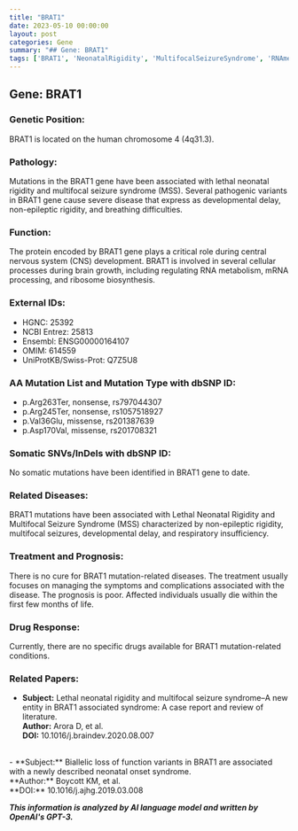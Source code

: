 ```yaml
---
title: "BRAT1"
date: 2023-05-10 00:00:00
layout: post
categories: Gene
summary: "## Gene: BRAT1"
tags: ['BRAT1', 'NeonatalRigidity', 'MultifocalSeizureSyndrome', 'RNAmetabolism', 'DevelopmentalDelay', 'RespiratoryInsufficiency', 'NonsenseMutation', 'MissenseMutation']
---
```


## Gene: BRAT1

### Genetic Position:
BRAT1 is located on the human chromosome 4 (4q31.3).

### Pathology:
Mutations in the BRAT1 gene have been associated with lethal neonatal rigidity and multifocal seizure syndrome (MSS). Several pathogenic variants in BRAT1 gene cause severe disease that express as developmental delay, non-epileptic rigidity, and breathing difficulties. 

### Function:
The protein encoded by BRAT1 gene plays a critical role during central nervous system (CNS) development. BRAT1 is involved in several cellular processes during brain growth, including regulating RNA metabolism, mRNA processing, and ribosome biosynthesis.

### External IDs:
- HGNC: 25392
- NCBI Entrez: 25813
- Ensembl: ENSG00000164107
- OMIM: 614559
- UniProtKB/Swiss-Prot: Q7Z5U8

### AA Mutation List and Mutation Type with dbSNP ID:
- p.Arg263Ter, nonsense, rs797044307
- p.Arg245Ter, nonsense, rs1057518927
- p.Val36Glu, missense, rs201387639
- p.Asp170Val, missense, rs201708321

### Somatic SNVs/InDels with dbSNP ID:
No somatic mutations have been identified in BRAT1 gene to date.

### Related Diseases:
BRAT1 mutations have been associated with Lethal Neonatal Rigidity and Multifocal Seizure Syndrome (MSS) characterized by non-epileptic rigidity, multifocal seizures, developmental delay, and respiratory insufficiency.

### Treatment and Prognosis:
There is no cure for BRAT1 mutation-related diseases. The treatment usually focuses on managing the symptoms and complications associated with the disease. The prognosis is poor. Affected individuals usually die within the first few months of life.

### Drug Response:
Currently, there are no specific drugs available for BRAT1 mutation-related conditions.

### Related Papers:
- **Subject:** Lethal neonatal rigidity and multifocal seizure syndrome–A new entity in BRAT1 associated syndrome: A case report and review of literature.
<br>**Author:** Arora D, et al.
<br>**DOI:** 10.1016/j.braindev.2020.08.007
<br>
- **Subject:** Biallelic loss of function variants in BRAT1 are associated with a newly described neonatal onset syndrome.
<br>**Author:** Boycott KM, et al.
<br>**DOI:** 10.1016/j.ajhg.2019.03.008

**_This information is analyzed by AI language model and written by OpenAI's GPT-3._**